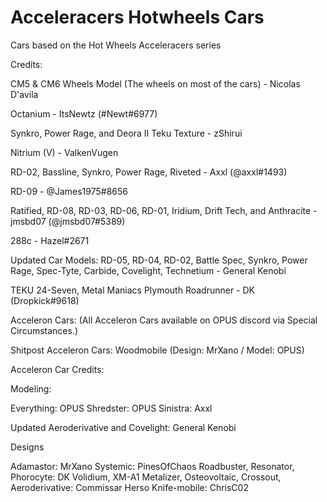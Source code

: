 # Acceleracers Hotwheels Cars

Cars based on the Hot Wheels Acceleracers series

Credits: 

CM5 & CM6 Wheels Model (The wheels on most of the cars) - Nicolas D'avila

Octanium - ItsNewtz (#Newt#6977) 

Synkro, Power Rage, and Deora II Teku Texture - zShirui

Nitrium (V) - ValkenVugen

RD-02, Bassline, Synkro, Power Rage, Riveted - Axxl (@axxl#1493) 

RD-09 - @James1975#8656 

Ratified, RD-08, RD-03, RD-06, RD-01, Iridium, Drift Tech, and Anthracite - jmsbd07 (@jmsbd07#5389)

288c - Hazel#2671

Updated Car Models: RD-05, RD-04, RD-02, Battle Spec, Synkro, Power Rage, Spec-Tyte, Carbide, Covelight, Technetium - General Kenobi

TEKU 24-Seven, Metal Maniacs Plymouth Roadrunner - DK (Dropkick#9618)



 
Acceleron Cars: (All Acceleron Cars available on OPUS discord via Special Circumstances.) 

Shitpost Acceleron Cars: Woodmobile (Design: MrXano / Model: OPUS) 

Acceleron Car Credits:

Modeling: 

Everything: OPUS 
Shredster: OPUS
Sinistra: Axxl

Updated Aeroderivative and Covelight: General Kenobi

Designs

Adamastor: MrXano
Systemic: PinesOfChaos
Roadbuster, Resonator, Phorocyte: DK
Volidium, XM-A1 Metalizer, Osteovoltaic, Crossout, Aeroderivative: Commissar Herso
Knife-mobile: ChrisC02

